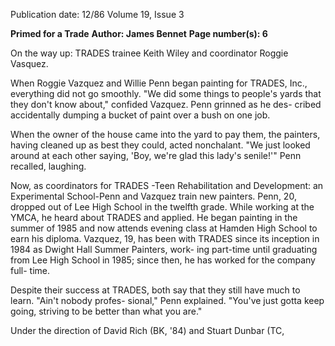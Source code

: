 Publication date: 12/86
Volume 19, Issue 3

**Primed for a Trade**
**Author: James Bennet**
**Page number(s): 6**

On the way up: TRADES trainee Keith Wiley and coordinator Roggie Vasquez. 

When Roggie Vazquez and Willie 
Penn began painting for TRADES, 
Inc., everything did not go smoothly. 
"We did some things to people's yards 
that they don't know about," confided 
Vazquez. Penn grinned as he des-
cribed accidentally dumping a bucket 
of paint over a bush on one job. 

When the owner of the house came 
into the yard to pay them, the painters, 
having cleaned up as best they could, 
acted nonchalant. "We just looked 
around at each other saying, 'Boy, 
we're glad this lady's senile!'" Penn 
recalled, laughing. 

Now, as coordinators for TRADES 
-Teen 
Rehabilitation 
and 
Development: 
an 
Experimental 
School-Penn and Vazquez train new 
painters. Penn, 20, dropped out of Lee 
High School in the twelfth grade. 
While working at the YMCA, he 
heard about TRADES and applied. 
He began painting in the summer of 
1985 and now attends evening class at 
Hamden High School to earn his 
diploma. Vazquez, 19, has been with 
TRADES since its inception in 1984 as 
Dwight Hall Summer Painters, work-
ing part-time until graduating from 
Lee High School in 1985; since then, 
he has worked for the company full-
time. 

Despite their success at 
TRADES, both say that they still have 
much to learn. "Ain't nobody profes-
sional," Penn explained. "You've just 
gotta keep going, striving to be better 
than what you are." 

Under the direction of David Rich 
(BK, '84) and Stuart Dunbar (TC,